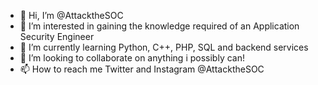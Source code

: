 - 👋 Hi, I’m @AttacktheSOC
- 👀 I’m interested in gaining the knowledge required of an Application Security Engineer
- 🌱 I’m currently learning Python, C++, PHP, SQL and backend services
- 💞️ I’m looking to collaborate on anything i possibly can!
- 📫 How to reach me Twitter and Instagram @AttacktheSOC

<!---
AttacktheSOC/AttacktheSOC is a ✨ special ✨ repository because its `README.md` (this file) appears on your GitHub profile.
You can click the Preview link to take a look at your changes.
--->
